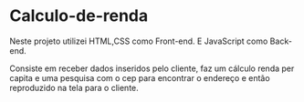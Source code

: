 # Calculo-de-renda

Neste projeto utilizei HTML,CSS como Front-end. E JavaScript como Back-end.

Consiste em receber dados inseridos pelo cliente, faz um cálculo renda per capita e uma pesquisa com o cep para encontrar o endereço e então reproduzido na tela para o cliente.

